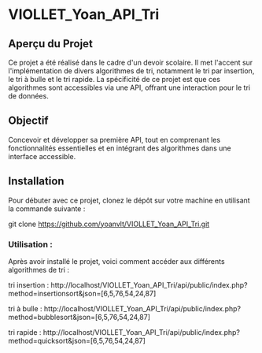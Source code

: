 # VIOLLET_Yoan_API_Tri

## Aperçu du Projet
Ce projet a été réalisé dans le cadre d'un devoir scolaire. Il met l'accent sur l'implémentation de divers algorithmes de tri, notamment le tri par insertion, le tri à bulle et le tri rapide. La spécificité de ce projet est que ces algorithmes sont accessibles via une API, offrant une interaction pour le tri de données.

## Objectif
Concevoir et développer sa première API, tout en comprenant les fonctionnalités essentielles et en intégrant des algorithmes dans une interface accessible.

## Installation
Pour débuter avec ce projet, clonez le dépôt sur votre machine en utilisant la commande suivante :

git clone https://github.com/yoanvlt/VIOLLET_Yoan_API_Tri.git

### Utilisation :

Après avoir installé le projet, voici comment accéder aux différents algorithmes de tri :

tri insertion : http://localhost/VIOLLET_Yoan_API_Tri/api/public/index.php?method=insertionsort&json=[6,5,76,54,24,87]

tri à bulle : http://localhost/VIOLLET_Yoan_API_Tri/api/public/index.php?method=bubblesort&json=[6,5,76,54,24,87]

tri rapide : http://localhost/VIOLLET_Yoan_API_Tri/api/public/index.php?method=quicksort&json=[6,5,76,54,24,87]